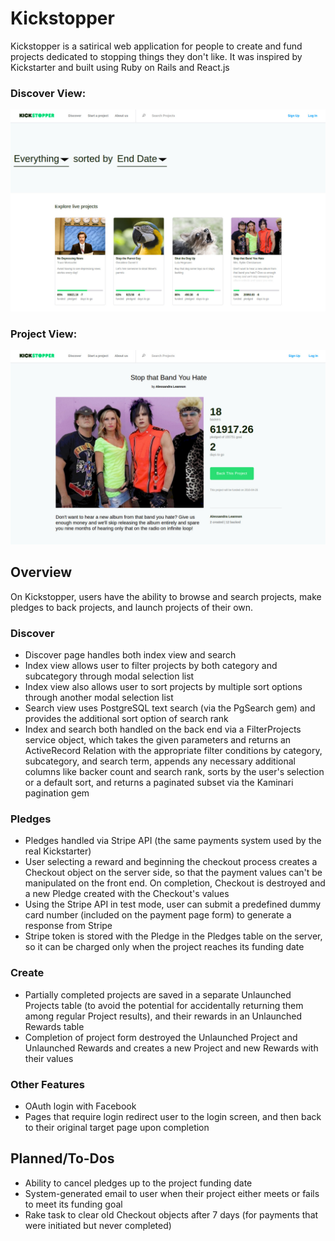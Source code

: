 # Kickstopper

Kickstopper is a satirical web application for people to create and fund projects dedicated to stopping things they don't like. It was inspired by Kickstarter and built using Ruby on Rails and React.js

### Discover View:

![alt text](https://github.com/zdg2102/Kickstopper/raw/master/app/assets/images/kickstopper_screenshot.jpg "Discover View")

### Project View:

![alt text](https://github.com/zdg2102/Kickstopper/raw/master/app/assets/images/kickstopper_project_screenshot.jpg "Project View")

## Overview

On Kickstopper, users have the ability to browse and search projects, make pledges to back projects, and launch projects of their own.

### Discover

* Discover page handles both index view and search
* Index view allows user to filter projects by both category and subcategory through modal selection list
* Index view also allows user to sort projects by multiple sort options through another modal selection list
* Search view uses PostgreSQL text search (via the PgSearch gem) and provides the additional sort option of search rank
* Index and search both handled on the back end via a FilterProjects service object, which takes the given parameters and returns an ActiveRecord Relation with the appropriate filter conditions by category, subcategory, and search term, appends any necessary additional columns like backer count and search rank, sorts by the user's selection or a default sort, and returns a paginated subset via the Kaminari pagination gem

### Pledges

* Pledges handled via Stripe API (the same payments system used by the real Kickstarter)
* User selecting a reward and beginning the checkout process creates a Checkout object on the server side, so that the payment values can't be manipulated on the front end. On completion, Checkout is destroyed and a new Pledge created with the Checkout's values
* Using the Stripe API in test mode, user can submit a predefined dummy card number (included on the payment page form) to generate a response from Stripe
* Stripe token is stored with the Pledge in the Pledges table on the server, so it can be charged only when the project reaches its funding date

### Create

* Partially completed projects are saved in a separate Unlaunched Projects table (to avoid the potential for accidentally returning them among regular Project results), and their rewards in an Unlaunched Rewards table
* Completion of project form destroyed the Unlaunched Project and Unlaunched Rewards and creates a new Project and new Rewards with their values

### Other Features

* OAuth login with Facebook
* Pages that require login redirect user to the login screen, and then back to their original target page upon completion

## Planned/To-Dos

* Ability to cancel pledges up to the project funding date
* System-generated email to user when their project either meets or fails to meet its funding goal
* Rake task to clear old Checkout objects after 7 days (for payments that were initiated but never completed)
